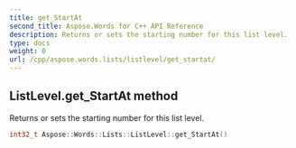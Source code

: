 ```yaml
---
title: get_StartAt
second_title: Aspose.Words for C++ API Reference
description: Returns or sets the starting number for this list level. 
type: docs
weight: 0
url: /cpp/aspose.words.lists/listlevel/get_startat/
---
```

## ListLevel.get_StartAt method


Returns or sets the starting number for this list level.

```cpp
int32_t Aspose::Words::Lists::ListLevel::get_StartAt()
```

